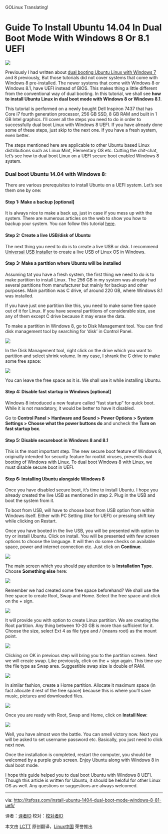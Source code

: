 GOLinux Translating!

Guide To Install Ubuntu 14.04 In Dual Boot Mode With Windows 8 Or 8.1 UEFI
================================================================================
![](http://itsfoss.com/wp-content/uploads/2014/05/Dual_Boot_Windows8_Ubuntu_1404.jpeg)

Previously I had written about [dual booting Ubuntu Linux with Windows 7][1] and 8 previously, But those tutorials did not cover systems that come with Windows 8 pre-installed. The newer systems that come with Windows 8 or Windows 8.1, have UEFI instead of BIOS. This makes thing a little different from the conventional way of dual booting. In this tutorial, we shall see **how to install Ubuntu Linux in dual boot mode with Windows 8 or Windows 8.1**.

This tutorial is performed on a newly bought Dell Inspiron 7437 that has Core i7 fourth generation processor, 256 GB SSD, 8 GB RAM and built in 1 GB Intel graphics. I’ll cover all the steps you need to do in order to successfully dual boot Linux with Windows 8 UEFI. If you have already done some of these steps, just skip to the next one. If you have a fresh system, even better.

The steps mentioned here are applicable to other Ubuntu based Linux distributions such as Linux Mint, Elementary OS etc. Cutting the chit-chat, let’s see how to dual boot Linux on a UEFI secure boot enabled Windows 8 system.

### Dual boot Ubuntu 14.04 with Windows 8: ###

There are various prerequisites to install Ubuntu on a UEFI system. Let’s see them one by one:

#### Step 1: Make a backup [optional] ####

It is always nice to make a back up, just in case if you mess up with the system. There are numerous articles on the web to show you how to backup your system. You can follow this tutorial [here][2].

#### Step 2: Create a live USB/disk of Ubuntu ####

The next thing you need to do is to create a live USB or disk. I recommend [Universal USB Installer][3] to create a live USB of Linux OS in Windows.

#### Step 3: Make a partition where Ubuntu will be installed ####

Assuming tat you have a fresh system, the first thing we need to do is to make partition to install Linux. The 256 GB in my system was already had several partitions from manufacturer but mainly for backup and other purposes. Main partition was C drive, of around 220 GB, where Windows 8.1 was installed.

If you have just one partition like this, you need to make some free space out of it for Linux. If you have several partitions of considerable size, use any of them except C drive because it may erase the data.

To make a partition in Windows 8, go to Disk Management tool. You can find disk management tool by searching for ‘disk’ in Control Panel.

![](http://itsfoss.com/wp-content/uploads/2014/05/disk_partition.jpeg)

In the Disk Management tool, right click on the drive which you want to partition and select shrink volume. In my case, I shrank the C drive to make some free space:

![](http://itsfoss.com/wp-content/uploads/2014/05/disk_partition_Windows8.jpeg)

You can leave the free space as it is. We shall use it while installing Ubuntu.

#### Step 4: Disable fast startup in Windows [optional] ####

Windows 8 introduced a new feature called “fast startup” for quick boot. While it is not mandatory, it would be better to have it disabled.

Go to **Control Panel > Hardware and Sound > Power Options > System Settings > Choose what the power buttons do** and uncheck the **Turn on fast startup box**.

#### Step 5: Disable secureboot in Windows 8 and 8.1 ####

This is the most important step. The new secure boot feature of Windows 8, originally intended for security feature for rootkit viruses, prevents dual booting of Windows with Linux. To dual boot Windows 8 with Linux, we must disable secure boot in UEFI.

#### Step 6: Installing Ubuntu alongside Windows 8 ####

Once you have disabled secure boot, it’s time to install Ubuntu. I hope you already created the live USB as mentioned in step 2. Plug in the USB and boot the system from it.

To boot from USB, will have to choose boot from USB option from within Windows itself. Either with PC Setting (like for UEFI) or pressing shift key while clicking on Restart.

Once you have booted in the live USB, you will be presented with option to try or install Ubuntu. Click on install. You will be presented with few screen options to choose the language. It will then do some checks on available space, power and internet connection etc. Just click on **Continue**.

![](http://itsfoss.com/wp-content/uploads/2014/05/Installing_Windows8_Ubuntu.jpeg)

The main screen which you should pay attention to is **Installation Type**. Choose **Something else** here:

![](http://itsfoss.com/wp-content/uploads/2014/05/Installing_Windows8_Ubuntu_1.jpeg)

Remember we had created some free space beforehand? We shall use the free space to create Root, Swap and Home. Select the free space and click on the + sign.

![](http://itsfoss.com/wp-content/uploads/2014/05/Installing_Windows8_Ubuntu_2.jpeg)

It will provide you with option to create Linux partition. We are creating the Root partition. Any thing between 10-20 GB is more than sufficient for it. Choose the size, select Ext 4 as file type and / (means root) as the mount point.

![](http://itsfoss.com/wp-content/uploads/2014/05/Installing_Windows8_Ubuntu_3.png)

Clicking on OK in previous step will bring you to the partition screen. Next we will create swap. Like previously, click on the + sign again. This time use the file type as Swap area. Suggestible swap size is double of RAM.

![](http://itsfoss.com/wp-content/uploads/2014/05/Installing_Windows8_Ubuntu_4.png)

In similar fashion, create a Home partition. Allocate it maximum space (in fact allocate it rest of the free space) because this is where you’ll save music, pictures and downloaded files.

![](http://itsfoss.com/wp-content/uploads/2014/05/Installing_Windows8_Ubuntu_5.png)

Once you are ready with Root, Swap and Home, click on **Install Now**:

![](http://itsfoss.com/wp-content/uploads/2014/05/Installing_Windows8_Ubuntu_6.jpeg)

Well, you have almost won the battle. You can smell victory now. Next you will be asked to set username password etc. Basically, you just need to click next now.

Once the installation is completed, restart the computer, you should be welcomed by a purple grub screen. Enjoy Ubuntu along with Windows 8 in dual boot mode.

I hope this guide helped you to dual boot Ubuntu with Windows 8 UEFI. Though this article is written for Ubuntu, it should be heloful for other Linux OS as well. Any questions or suggestions are always welcomed.

--------------------------------------------------------------------------------

via: http://itsfoss.com/install-ubuntu-1404-dual-boot-mode-windows-8-81-uefi/

译者：[译者ID](https://github.com/译者ID) 校对：[校对者ID](https://github.com/校对者ID)

本文由 [LCTT](https://github.com/LCTT/TranslateProject) 原创翻译，[Linux中国](http://linux.cn/) 荣誉推出

[1]:http://itsfoss.com/install-ubuntu-dual-boot-mode-windows/
[2]:http://www.makeuseof.com/tag/6-safest-ways-to-backup-restore-your-files-in-windows-7-8/
[3]:http://www.pendrivelinux.com/universal-usb-installer-easy-as-1-2-3/
